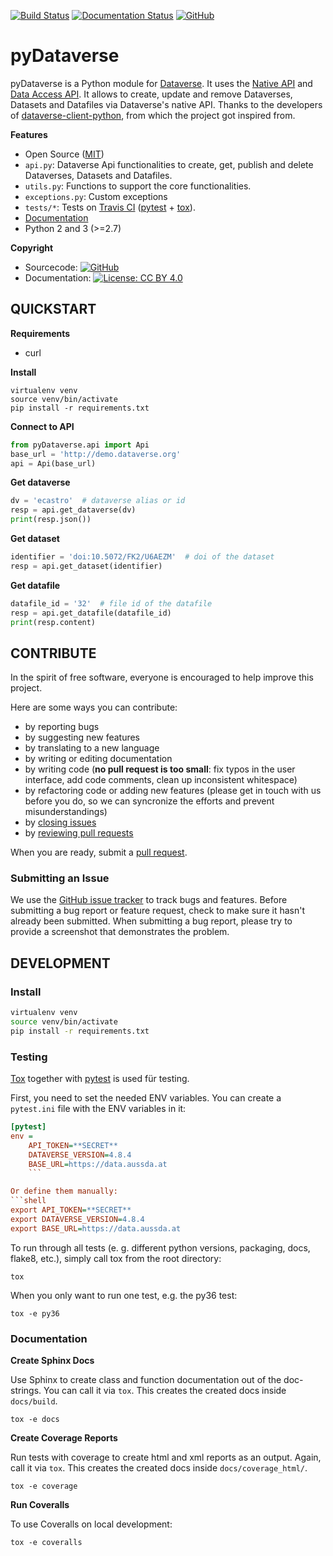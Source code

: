 [![Build Status](https://travis-ci.com/AUSSDA/pyDataverse.svg?branch=master)](https://travis-ci.com/AUSSDA/pyDataverse) [![Documentation Status](https://readthedocs.org/projects/pydataverse/badge/?version=develop)](https://pydataverse.readthedocs.io/en/develop) [![GitHub](https://img.shields.io/github/license/aussda/pydataverse.svg)](https://opensource.org/licenses/MIT)

# pyDataverse

pyDataverse is a Python module for [Dataverse](http://dataverse.org/). It uses the [Native API](http://guides.dataverse.org/en/latest/api/native-api.html) and [Data Access API](http://guides.dataverse.org/en/latest/api/dataaccess.html). It allows to create, update and remove Dataverses, Datasets and Datafiles via Dataverse's native API. Thanks to the developers of [dataverse-client-python](https://github.com/IQSS/dataverse-client-python), from which the project got inspired from.


**Features**

* Open Source ([MIT](https://opensource.org/licenses/MIT))
* `api.py`: Dataverse Api functionalities to create, get, publish and delete Dataverses, Datasets and Datafiles.
* `utils.py`: Functions to support the core functionalities.
* `exceptions.py`: Custom exceptions
* `tests/*`: Tests on [Travis CI](https://travis-ci.com/AUSSDA/pyDataverse) ([pytest](https://docs.pytest.org/en/latest/) + [tox](http://tox.readthedocs.io/)).
* [Documentation](https://pydataverse.readthedocs.io/en/latest/)
* Python 2 and 3 (>=2.7)


**Copyright**

* Sourcecode:  [![GitHub](https://img.shields.io/github/license/aussda/pydataverse.svg)](https://opensource.org/licenses/MIT)
* Documentation:  [![License: CC BY 4.0](https://licensebuttons.net/l/by/4.0/80x15.png)](https://creativecommons.org/licenses/by/4.0/)

## QUICKSTART

**Requirements**

* curl

**Install**

```shell
virtualenv venv
source venv/bin/activate
pip install -r requirements.txt
```

**Connect to API**

```python
from pyDataverse.api import Api
base_url = 'http://demo.dataverse.org'
api = Api(base_url)
```
**Get dataverse**

```python
dv = 'ecastro'  # dataverse alias or id
resp = api.get_dataverse(dv)
print(resp.json())
```

**Get dataset**

```python
identifier = 'doi:10.5072/FK2/U6AEZM'  # doi of the dataset
resp = api.get_dataset(identifier)
```

**Get datafile**

```python
datafile_id = '32'  # file id of the datafile
resp = api.get_datafile(datafile_id)
print(resp.content)
```

## CONTRIBUTE

In the spirit of free software, everyone is encouraged to help improve this project.

Here are some ways you can contribute:

- by reporting bugs
- by suggesting new features
- by translating to a new language
- by writing or editing documentation
- by writing code (**no pull request is too small**: fix typos in the user interface, add code comments, clean up inconsistent whitespace)
- by refactoring code or adding new features (please get in touch with us before you do, so we can syncronize the efforts and prevent misunderstandings)
- by [closing issues](https://github.com/AUSSDA/pyDataverse/issues)
- by [reviewing pull requests](https://github.com/AUSSDA/pyDataverse/pulls)

When you are ready, submit a [pull request](https://github.com/AUSSDA/pyDataverse).

### Submitting an Issue

We use the [GitHub issue tracker](https://github.com/AUSSDA/pyDataverse/issues) to track bugs and features. Before submitting a bug report or feature request, check to make sure it hasn't already been submitted. When submitting a bug report, please try to provide a screenshot that demonstrates the problem.

## DEVELOPMENT

### Install

```bash
virtualenv venv
source venv/bin/activate
pip install -r requirements.txt
```

### Testing

[Tox](http://tox.readthedocs.io/) together with [pytest](https://docs.pytest.org/en/latest/) is used für testing.

First, you need to set the needed ENV variables. You can create a `pytest.ini` file with the ENV variables in it:
```ini
[pytest]
env =
    API_TOKEN=**SECRET**
    DATAVERSE_VERSION=4.8.4
    BASE_URL=https://data.aussda.at
    ```

Or define them manually:
```shell
export API_TOKEN=**SECRET**
export DATAVERSE_VERSION=4.8.4
export BASE_URL=https://data.aussda.at
```

To run through all tests (e. g. different python versions, packaging, docs, flake8, etc.), simply call tox from the root directory:
```shell
tox
```

When you only want to run one test, e.g. the py36 test:
```shell
tox -e py36
```

### Documentation

**Create Sphinx Docs**

Use Sphinx to create class and function documentation out of the doc-strings. You can call it via `tox`. This creates the created docs inside `docs/build`.

```
tox -e docs
```

**Create Coverage Reports**

Run tests with coverage to create html and xml reports as an output. Again, call it via `tox`. This creates the created docs inside `docs/coverage_html/`.
```shell
tox -e coverage
```

**Run Coveralls**

To use Coveralls on local development:
```shell
tox -e coveralls
```
